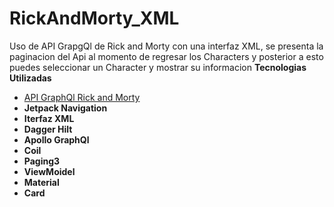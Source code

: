# RickAndMorty_XML
Uso de API GrapgQl de Rick and Morty con una interfaz XML, se presenta la paginacion del Api al momento de regresar los Characters y posterior a esto puedes seleccionar un Character y mostrar su informacion
**Tecnologias Utilizadas**
- [API GraphQl Rick and Morty](https://rickandmortyapi.com/graphql)
- **Jetpack Navigation**
- **Iterfaz XML**
- **Dagger Hilt**
- **Apollo GraphQl**
- **Coil**
- **Paging3**
- **ViewMoidel**
- **Material**
- **Card**
